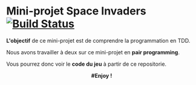 # Mini-projet Space Invaders [![Build Status](https://travis-ci.org/benoittrumeau/spaceinvaders.png)](https://travis-ci.org/benoittrumeau/spaceinvaders)
**L'objectif** de ce mini-projet est de comprendre la programmation en TDD.

Nous avons travailler à deux sur ce mini-projet en **pair programming**.

Vous pourrez donc voir le **code du jeu** à partir de ce repositorie.

**<p align="center">#Enjoy !</p>**